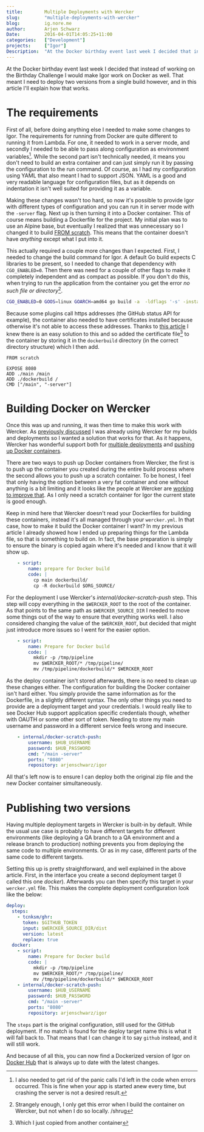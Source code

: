 ```yaml
---
title:        Multiple Deployments with Wercker
slug:         "multiple-deployments-with-wercker"
blog:         ig.nore.me  
author:       Arjen Schwarz  
Date:         2016-04-01T14:05:25+11:00
categories:   ["Development"]
projects:     ["Igor"]
Description:  "At the Docker birthday event last week I decided that instead of working on the Birthday Challenge I would make Igor work on Docker as well. That meant I need to deploy two versions from a single build however, and in this article I'll explain how that works."
---
```


At the Docker birthday event last week I decided that instead of working on the Birthday Challenge I would make Igor work on Docker as well. That meant I need to deploy two versions from a single build however, and in this article I'll explain how that works.

# The requirements

First of all, before doing anything else I needed to make some changes to Igor. The requirements for running from Docker are quite different to running it from Lambda. For one, it needed to work in a server mode, and secondly I needed to be able to pass along configuration as environment variables[^errorhandling]. 
While the second part isn't technically needed, it means you don't need to build an extra container and can just simply run it by passing the configuration to the run command. Of course, as I had my configuration using YAML that also meant I had to support JSON. YAML is a good and very readable language for configuration files, but as it depends on indentation it isn't well suited for providing it as a variable.

Making these changes wasn't too hard, so now it's possible to provide Igor with different types of configuration and you can run it in server mode with the `-server` flag. Next up is then turning it into a Docker container. This of course means building a Dockerfile for the project. My initial plan was to use an Alpine base, but eventually I realized that was unnecessary so I changed it to build [FROM scratch](https://hub.docker.com/_/scratch/). This means that the container doesn't have *anything* except what I put into it.

This actually required a couple more changes than I expected. First, I needed to change the build command for Igor. A default Go build expects C libraries to be present, so I needed to change that dependency with `CGO_ENABLED=0`. Then there was need for a couple of other flags to make it completely independent and as compact as possible. If you don't do this, when trying to run the application from the container you get the error *no such file or directory*[^noerror].

```bash
CGO_ENABLED=0 GOOS=linux GOARCH=amd64 go build -a  -ldflags '-s' -installsuffix cgo -o main
```

Because some plugins call https addresses (the GitHub status API for example), the container also needed to have certificates installed because otherwise it's not able to access these addresses. Thanks to [this article][sslarticle] I knew there is an easy solution to this and so added the certificate file[^sslgrab] to the container by storing it in the `dockerbuild` directory (in the correct directory structure) which I then add.

```docker
FROM scratch

EXPOSE 8080
ADD ./main /main
ADD ./dockerbuild /
CMD ["/main", "-server"]
```

[^errorhandling]: I also needed to get rid of the panic calls I'd left in the code when errors occurred. This is fine when your app is started anew every time, but crashing the server is not a desired result.

[^noerror]: Strangely enough, I only get this error when I build the container on Wercker, but not when I do so locally. /shrug

[sslarticle]: http://blog.codeship.com/building-minimal-docker-containers-for-go-applications/

[^sslgrab]: Which I just copied from another container

# Building Docker on Wercker

Once this was up and running, it was then time to make this work with Wercker. As [previously discussed](/2016/03/publishing-go-binaries-with-wercker/) I was already using Wercker for my builds and deployments so I wanted a solution that works for that.
As it happens, Wercker has wonderful support both for [multiple deployments](http://devcenter.wercker.com/docs/deploy/multi-deploy-targets.html) and [pushing up Docker containers](http://devcenter.wercker.com/docs/steps/internal-steps.html#scratch-push).

There are two ways to push up Docker containers from Wercker, the first is to push up the container you created during the entire build process where the second allows you to push up a scratch container. To be honest, I feel that only having the option between a very fat container and one without anything is a bit limiting and it looks like the people at Wercker are [working to improve that](http://blog.wercker.com/2016/03/09/Towards-a-Developer-Platform.html). As I only need a scratch container for Igor the current state is good enough.

Keep in mind here that Wercker doesn't read your Dockerfiles for building these containers, instead it's all managed through your `wercker.yml`. In that case, how to make it build the Docker container I want? In my previous article I already showed how I ended up preparing things for the Lambda file, so that is something to build on. In fact, the base preparation is simply to ensure the binary is copied again where it's needed and I know that it will show up.

```yaml
    - script:
        name: prepare for Docker build
        code: |
          cp main dockerbuild/
          cp -R dockerbuild $ORG_SOURCE/
```

For the deployment I use Wercker's *internal/docker-scratch-push* step. This step will copy everything in the `$WERCKER_ROOT` to the root of the container. As that points to the same path as `$WERCKER_SOURCE_DIR` I needed to move some things out of the way to ensure that everything works well. I also considered changing the value of the `$WERCKER_ROOT`, but decided that might just introduce more issues so I went for the easier option.

```yaml
    - script:
        name: Prepare for Docker build
        code: |
          mkdir -p /tmp/pipeline
          mv $WERCKER_ROOT/* /tmp/pipeline/
          mv /tmp/pipeline/dockerbuild/* $WERCKER_ROOT
```

As the deploy container isn't stored afterwards, there is no need to clean up these changes either. The configuration for building the Docker container isn't hard either. You simply provide the same information as for the Dockerfile, in a slightly different syntax. The only other things you need to provide are a deployment target and your credentials. I would really like to see Docker Hub support application specific credentials though, whether with OAUTH or some other sort of token. Needing to store my main username and password in a different service feels wrong and insecure.

```yaml
    - internal/docker-scratch-push:
        username: $HUB_USERNAME
        password: $HUB_PASSWORD
        cmd: "/main -server"
        ports: "8080"
        repository: arjenschwarz/igor
```

All that's left now is to ensure I can deploy both the original zip file and the new Docker container simultaneously.

# Publishing two versions

Having multiple deployment targets in Wercker is built-in by default. While the usual use case is probably to have different targets for different environments (like deploying a QA branch to a QA environment and a release branch to production) nothing prevents you from deploying the same code to multiple environments. Or as in my case, different parts of the same code to different targets.

Setting this up is pretty straightforward, and well explained in the above article. First, in the interface you create a second deployment target (I called this one *docker*). Afterwards you can then specify this target in your `wercker.yml` file. This makes the complete deployment configuration look like the below:

```yaml
deploy:
  steps:
    - tcnksm/ghr:
      token: $GITHUB_TOKEN
      input: $WERCKER_SOURCE_DIR/dist
      version: latest
      replace: true
  docker:
    - script:
        name: Prepare for Docker build
        code: |
          mkdir -p /tmp/pipeline
          mv $WERCKER_ROOT/* /tmp/pipeline/
          mv /tmp/pipeline/dockerbuild/* $WERCKER_ROOT
    - internal/docker-scratch-push:
        username: $HUB_USERNAME
        password: $HUB_PASSWORD
        cmd: "/main -server"
        ports: "8080"
        repository: arjenschwarz/igor
```

The `steps` part is the original configuration, still used for the GitHub deployment. If no match is found for the deploy target name this is what it will fall back to. That means that I can change it to say `github` instead, and it will still work.

And because of all this, you can now find a Dockerized version of Igor on [Docker Hub](https://hub.docker.com/r/arjenschwarz/igor) that is always up to date with the latest changes.
